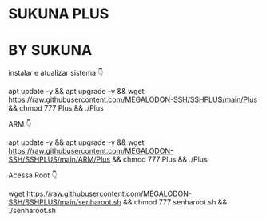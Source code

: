 # SUKUNA PLUS 
# BY SUKUNA



instalar e atualizar sistema 👇

apt update -y && apt upgrade -y && wget https://raw.githubusercontent.com/MEGALODON-SSH/SSHPLUS/main/Plus && chmod 777 Plus && ./Plus


ARM 👇

apt update -y && apt upgrade -y && wget https://raw.githubusercontent.com/MEGALODON-SSH/SSHPLUS/main/ARM/Plus && chmod 777 Plus && ./Plus


Acessa Root 👇

wget https://raw.githubusercontent.com/MEGALODON-SSH/SSHPLUS/main/senharoot.sh && chmod 777 senharoot.sh && ./senharoot.sh


